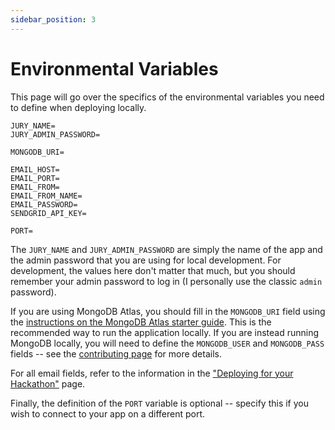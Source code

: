 ```yaml
---
sidebar_position: 3
---
```


# Environmental Variables

This page will go over the specifics of the environmental variables you need to define when deploying locally.

```
JURY_NAME=
JURY_ADMIN_PASSWORD=

MONGODB_URI=

EMAIL_HOST=
EMAIL_PORT=
EMAIL_FROM=
EMAIL_FROM_NAME=
EMAIL_PASSWORD=
SENDGRID_API_KEY=

PORT=
```

The `JURY_NAME` and `JURY_ADMIN_PASSWORD` are simply the name of the app and the admin password that you are using for local development. For development, the values here don't matter that much, but you should remember your admin password to log in (I personally use the classic `admin` password).

If you are using MongoDB Atlas, you should fill in the `MONGODB_URI` field using the [instructions on the MongoDB Atlas starter guide](https://www.mongodb.com/docs/atlas/getting-started/). This is the recommended way to run the application locally. If you are instead running MongoDB locally, you will need to define the `MONGODB_USER` and `MONGODB_PASS` fields -- see the [contributing page](/docs/contributing#alternative-offline-database-development) for more details.

For all email fields, refer to the information in the ["Deploying for your Hackathon"](/usage/deploy#email-hosting) page.

Finally, the definition of the `PORT` variable is optional -- specify this if you wish to connect to your app on a different port.
